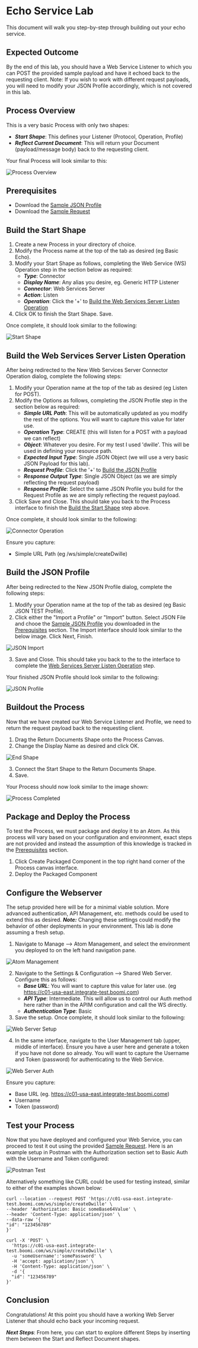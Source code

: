 # Echo Service Lab

This document will walk you step-by-step through building out your echo service. 

## Expected Outcome
By the end of this lab, you should have a Web Service Listener to which you can POST the provided sample payload and have it echoed back to the requesting client. Note: If you wish to work with different request payloads, you will need to modify your JSON Profile accordingly, which is not covered in this lab.

## Process Overview

This is a very basic Process with only two shapes:

- ***Start Shape***: This defines your Listener (Protocol, Operation, Profile)
- ***Reflect Current Document***: This will return your Document (payload/message body) back to the requesting client.

Your final Process will look similar to this:

![Process Overview](../res/processOverview.png "Process Overview")

## Prerequisites

- Download the [Sample JSON Profile](../samples/sampleProfile.json "Sample JSON Profile")
- Download the [Sample Request](../test/sampleRequest.json "Sample Request")

## Build the Start Shape

1. Create a new Process in your directory of choice.
2. Modify the Process name at the top of the tab as desired (eg Basic Echo).
3. Modify your Start Shape as follows, completing the Web Service (WS) Operation step in the section below as required:
	* ***Type***: Connector
	* ***Display Name***: Any alias you desire, eg. Generic HTTP Listener
	* ***Connector***: Web Services Server
	* ***Action***: Listen
	* ***Operation***: Click the '+' to [Build the Web Services Server Listen Operation](#build-the-web-services-server-listen-operation)
4. Click OK to finish the Start Shape. Save.

Once complete, it should look similar to the following:

![Start Shape](../res/startShape.png "Start Shape")

## Build the Web Services Server Listen Operation

After being redirected to the New Web Services Server Connector Operation dialog, complete the following steps:

1. Modify your Operation name at the top of the tab as desired (eg Listen for POST).
2. Modify the Options as follows, completing the JSON Profile step in the section below as required:
	* ***Simple URL Path***: This will be automatically updated as you modify the rest of the options. You will want to capture this value for later use.
	* ***Operation Type***: CREATE (this will listen for a POST with a payload we can reflect)
	* ***Object***: Whatever you desire. For my test I used 'dwille'. This will be used in defining your resource path.
	* ***Expected Input Type***: Single JSON Object (we will use a very basic JSON Payload for this lab).
	* ***Request Profile***: Click the '+' to [Build the JSON Profile](#build-the-json-profile)
	* ***Response Output Type***: Single JSON Object (as we are simply reflecting the request payload)
	* ***Response Profile***: Select the same JSON Profile you build for the Request Profile as we are simply reflecting the request payload.
3. Click Save and Close. This should take you back to the Process interface to finish the [Build the Start Shape](#build-the-start-shape) step above.

Once complete, it should look similar to the following:

![Connector Operation](../res/connectorOperation.png "Connector Operation")

Ensure you capture:

- Simple URL Path (eg /ws/simple/createDwille)

## Build the JSON Profile

After being redirected to the New JSON Profile dialog, complete the following steps:

1. Modify your Operation name at the top of the tab as desired (eg Basic JSON TEST Profile).
2. Click either the "Import a Profile" or "Import" button. Select JSON File and chooe the [Sample JSON Profile](../samples/sampleProfile.json "Sample JSON Profile") you downloaded in the [Prerequisites](#prerequisites) section. The Import interface should look similar to the below image. Click Next, Finish.

![JSON Import](../res/jsonImport.png "JSON Import")

3. Save and Close. This should take you back to the to the interface to complete the [Web Services Server Listen Operation](#build-the-web-services-server-listen-operation) step.

Your finished JSON Profile should look similar to the following:

![JSON Profile](../res/jsonProfile.png "JSON Profile")

## Buildout the Process

Now that we have created our Web Service Listener and Profile, we need to return the request payload back to the requesting client.

1. Drag the Return Documents Shape onto the Process Canvas.
2. Change the Display Name as desired and click OK.

![End Shape](../res/endShape.png "End Shape")

3. Connect the Start Shape to the Return Documents Shape.
4. Save.

Your Process should now look similar to the image shown:

![Process Completed](../res/processOverview.png "Process Completed")

## Package and Deploy the Process

To test the Process, we must package and deploy it to an Atom. As this process will vary based on your configuration and environment, exact steps are not provided and instead the assumption of this knowledge is tracked in the [Prerequisites](../README.md#prerequisites) section.

1. Click Create Packaged Component in the top right hand corner of the Process canvas interface.
2. Deploy the Packaged Component

## Configure the Webserver

The setup provided here will be for a minimal viable solution. More advanced authentication, API Management, etc. methods could be used to extend this as desired.
***Note:*** Changing these settings could modify the behavior of other deployments in your environment. This lab is done assuming a fresh setup.

1. Navigate to Manage --> Atom Management, and select the environment you deployed to on the left hand navigation pane.

![Atom Management](../res/atomManagement.png "Atom Management")

2. Navigate to the Settings & Configuration --> Shared Web Server. Configure this as follows:
	* ***Base URL***: You will want to capture this value for later use. (eg https://c01-usa-east.integrate-test.boomi.com)
	* ***API Type***: Intermediate. This will allow us to control our Auth method here rather than in the APIM configuration and call the WS directly.
	* ***Authentication Type***: Basic
3. Save the setup. Once complete, it should look similar to the following:

![Web Server Setup](../res/webServerSetup.png "Web Server Setup")

4. In the same interface, navigate to the User Management tab (upper, middle of interface). Ensure you have a user here and generate a token if you have not done so already. You will want to capture the Username and Token (password) for authenticating to the Web Service.

![Web Server Auth](../res/webServerAuth.png "Web Server Auth")

Ensure you capture:

- Base URL (eg. https://c01-usa-east.integrate-test.boomi.come)
- Username
- Token (password)

## Test your Process

Now that you have deployed and configured your Web Service, you can proceed to test it out using the provided [Sample Request](../test/sampleRequest.json "Sample Request"). Here is an example setup in Postman with the Authorization section set to Basic Auth with the Username and Token configured:

![Postman Test](../res/postmanTest.png "Postman Test")

Alternatively something like CURL could be used for testing instead, similar to either of the examples shown below:

```
curl --location --request POST 'https://c01-usa-east.integrate-test.boomi.com/ws/simple/createDwille' \
--header 'Authorization: Basic someBase64Value' \
--header 'Content-Type: application/json' \
--data-raw '{
"id": "123456789"
}'
```

```
curl -X 'POST' \
  'https://c01-usa-east.integrate-test.boomi.com/ws/simple/createDwille' \
  -u 'someUsername':'somePassword' \
  -H 'accept: application/json' \
  -H 'Content-Type: application/json' \
  -d '{
  "id": "123456789"
}'
```

## Conclusion

Congratulations! At this point you should have a working Web Server Listener that should echo back your incoming request. 

***Next Steps***: From here, you can start to explore different Steps by inserting them between the Start and Reflect Document shapes.
